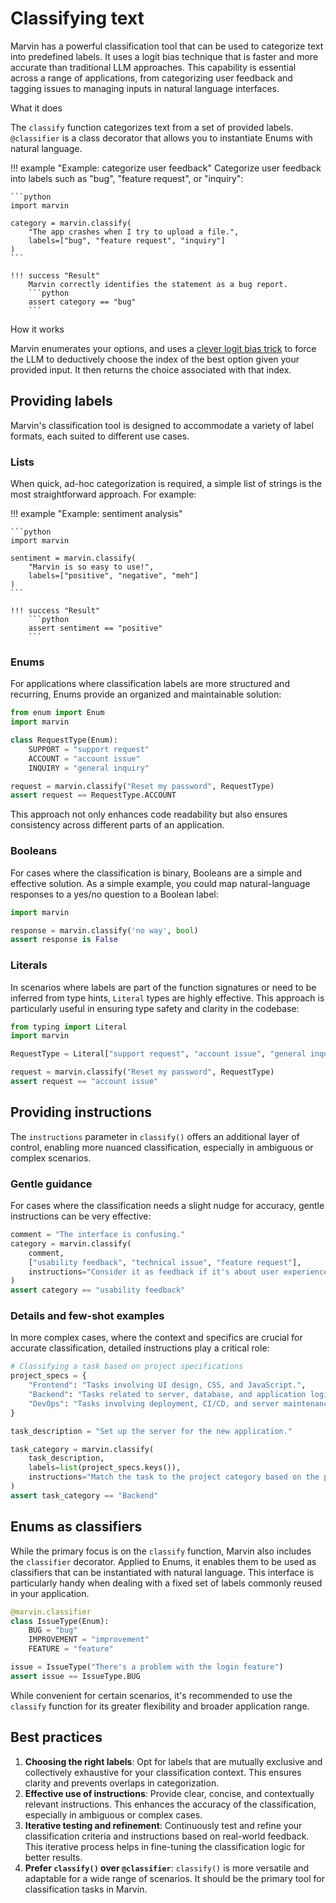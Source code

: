 # Classifying text

Marvin has a powerful classification tool that can be used to categorize text into predefined labels. It uses a logit bias technique that is faster and more accurate than traditional LLM approaches. This capability is essential across a range of applications, from categorizing user feedback and tagging issues to managing inputs in natural language interfaces.

<div class="admonition abstract">
  <p class="admonition-title">What it does</p>
  <p>
    The <code>classify</code> function categorizes text from a set of provided labels. <code>@classifier</code> is a class decorator that allows you to instantiate Enums with natural language.
  </p>
</div>


!!! example "Example: categorize user feedback"
    Categorize user feedback into labels such as "bug", "feature request", or "inquiry":
    
    ```python
    import marvin

    category = marvin.classify(
        "The app crashes when I try to upload a file.", 
        labels=["bug", "feature request", "inquiry"]
    )
    ```

    !!! success "Result"
        Marvin correctly identifies the statement as a bug report.
        ```python
        assert category == "bug"
        ```


<div class="admonition info">
  <p class="admonition-title">How it works</p>
  <p>
    Marvin enumerates your options, and uses a <a href="https://twitter.com/AAAzzam/status/1669753721574633473">clever logit bias trick</a> to force the LLM to deductively choose the index of the best option given your provided input. It then returns the choice associated with that index.
  </p>
</div>


## Providing labels

Marvin's classification tool is designed to accommodate a variety of label formats, each suited to different use cases.

### Lists

When quick, ad-hoc categorization is required, a simple list of strings is the most straightforward approach. For example:

!!! example "Example: sentiment analysis"
    
    ```python
    import marvin

    sentiment = marvin.classify(
        "Marvin is so easy to use!", 
        labels=["positive", "negative", "meh"]
    )
    ```

    !!! success "Result"
        ```python
        assert sentiment == "positive"
        ```


### Enums

For applications where classification labels are more structured and recurring, Enums provide an organized and maintainable solution:

```python
from enum import Enum
import marvin

class RequestType(Enum):
    SUPPORT = "support request"
    ACCOUNT = "account issue"
    INQUIRY = "general inquiry"

request = marvin.classify("Reset my password", RequestType)
assert request == RequestType.ACCOUNT
```

This approach not only enhances code readability but also ensures consistency across different parts of an application.

### Booleans

For cases where the classification is binary, Booleans are a simple and effective solution. As a simple example, you could map natural-language responses to a yes/no question to a Boolean label:

```python
import marvin

response = marvin.classify('no way', bool)
assert response is False

```

### Literals

In scenarios where labels are part of the function signatures or need to be inferred from type hints, `Literal` types are highly effective. This approach is particularly useful in ensuring type safety and clarity in the codebase:

```python
from typing import Literal
import marvin

RequestType = Literal["support request", "account issue", "general inquiry"]

request = marvin.classify("Reset my password", RequestType)
assert request == "account issue"
```


## Providing instructions

The `instructions` parameter in `classify()` offers an additional layer of control, enabling more nuanced classification, especially in ambiguous or complex scenarios.

### Gentle guidance

For cases where the classification needs a slight nudge for accuracy, gentle instructions can be very effective:

```python
comment = "The interface is confusing."
category = marvin.classify(
    comment,
    ["usability feedback", "technical issue", "feature request"],
    instructions="Consider it as feedback if it's about user experience."
)
assert category == "usability feedback"
```

### Details and few-shot examples

In more complex cases, where the context and specifics are crucial for accurate classification, detailed instructions play a critical role:

```python
# Classifying a task based on project specifications
project_specs = {
    "Frontend": "Tasks involving UI design, CSS, and JavaScript.",
    "Backend": "Tasks related to server, database, and application logic.",
    "DevOps": "Tasks involving deployment, CI/CD, and server maintenance."
}

task_description = "Set up the server for the new application."

task_category = marvin.classify(
    task_description,
    labels=list(project_specs.keys()),
    instructions="Match the task to the project category based on the provided specifications."
)
assert task_category == "Backend"
```

## Enums as classifiers

While the primary focus is on the `classify` function, Marvin also includes the `classifier` decorator. Applied to Enums, it enables them to be used as classifiers that can be instantiated with natural language. This interface is particularly handy when dealing with a fixed set of labels commonly reused in your application.


```python
@marvin.classifier
class IssueType(Enum):
    BUG = "bug"
    IMPROVEMENT = "improvement"
    FEATURE = "feature"

issue = IssueType("There's a problem with the login feature")
assert issue == IssueType.BUG
```

While convenient for certain scenarios, it's recommended to use the `classify` function for its greater flexibility and broader application range.

## Best practices

1. **Choosing the right labels**: Opt for labels that are mutually exclusive and collectively exhaustive for your classification context. This ensures clarity and prevents overlaps in categorization.
2. **Effective use of instructions**: Provide clear, concise, and contextually relevant instructions. This enhances the accuracy of the classification, especially in ambiguous or complex cases.
3. **Iterative testing and refinement**: Continuously test and refine your classification criteria and instructions based on real-world feedback. This iterative process helps in fine-tuning the classification logic for better results.
4. **Prefer `classify()` over `@classifier`**: `classify()` is more versatile and adaptable for a wide range of scenarios. It should be the primary tool for classification tasks in Marvin.